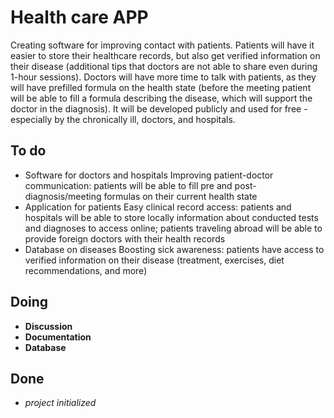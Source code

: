 # Health care APP
Creating software for improving contact with patients. Patients will have it easier to store their healthcare records, but also get verified information on their disease (additional tips that doctors are not able to share even during 1-hour sessions). Doctors will have more time to talk with patients, as they will have prefilled formula on the health state (before the meeting patient will be able to fill a formula describing the disease, which will support the doctor in the diagnosis). It will be developed publicly and used for free - especially by the chronically ill, doctors, and hospitals.

## To do
* Software for doctors and hospitals Improving patient-doctor communication: patients will be able to fill pre and post-diagnosis/meeting formulas on their current health state
* Application for patients Easy clinical record access: patients and hospitals will be able to store locally information about conducted tests and diagnoses to access online; patients traveling abroad will be able to provide foreign doctors with their health records
* Database on diseases Boosting sick awareness: patients have access to verified information on their disease (treatment, exercises, diet recommendations, and more)

## Doing 
* **Discussion**
* **Documentation**
* **Database**

## Done
* *project initialized*

